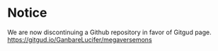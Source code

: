 # Notice
We are now discontinuing a Github repository in favor of Gitgud page.
https://gitgud.io/GanbareLucifer/megaversemons
